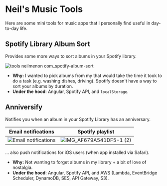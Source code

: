 # Neil's Music Tools

Here are some mini tools for music apps that I personally find useful in day-to-day life.

## Spotify Library Album Sort

Provides some more ways to sort albums in your Spotify library.

![tools neilmenon com_spotify-album-sort](https://github.com/neilmenon/music-tools/assets/47338272/80ab657d-9222-45f3-94cf-0bd2715062a4)

- **Why:** I wanted to pick albums from my that would take the time it took to do a task (e.g. washing dishes, driving). Spotify doesn't have a way to sort your albums by duration.
- **Under the hood**: Angular, Spotify API, and `localStorage`.

## Anniversify

Notifies you when an album in your Spotify Library has an anniversary.

Email notifications             |  Spotify playlist
:-------------------------:|:-------------------------:
![Email notifications](https://github.com/neilmenon/music-tools/assets/47338272/62228baa-4358-4321-b1cd-aca7b2aa40b3)  |  ![IMG_AF679A541DF5-1 (2)](https://github.com/neilmenon/music-tools/assets/47338272/9c1a5e2b-9f99-4cf2-b6db-23ec79842594)

... also push notifications for iOS users (when app installed via Safari).

- **Why:** Not wanting to forget albums in my library + a bit of love of nostalgia.
- **Under the hood**: Angular, Spotify API, and AWS (Lambda, EventBridge Scheduler, DynamoDB, SES, API Gateway, S3).
